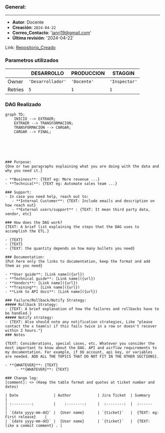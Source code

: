 
### General:
---
- **Autor**: Docente
- **Creación**: `2024-04-22`
- **Correo_Contacto**: 'ianrj19@gmail.com'
- **Última revisión**: '2024-04-22`


Link: [Repositorio_Creado](https://github.com/IanRJ19/PEDE3_Airflow.git)



### Parametros utilizados

|                |DESARROLLO                          |PRODUCCION                         |STAGGIN                         |
|----------------|-------------------------------|-----------------------------|-----------------------------|
|Owner |`'Desarrollador'`            |`'Docente'`         |`'Inspector'`            |
|Retries          |`5`            |`1`             |`1`            |



### DAG Realizado


```mermaid
graph TD;
    INICIO --> EXTRAER;
    EXTRAER --> TRANSFORMACION;
    TRANSFORMACION --> CARGAR;
    CARGAR --> FINAL;






### Purpose:
{One or two paragraphs explaining what you are doing with the data and why you need it.}
 
- **Business**: {TEXT eg: More revenue ...}
- **Technical**: {TEXT eg: Automate sales team ...}
 
### Support:
- In case you need help, reach out to:
   - **Internal Customer**: {TEXT: Include emails and description on how reach out}
   - **External users/support** : {TEXT: It mean third party data, vendor, etc}
 
### How does the DAG work?
{TEXT: A brief list explaining the steps that the DAG uses to accomplish the ETL.}
 
- {TEXT}
- {TEXT}
- {TEXT: the quantity depends on how many bullets you need}
 
### Documentation:
{Put here only the links to documentation, keep the format and add them as you need}
 
- **User guide**: [Link name]({url})
- **Technical guide**: [Link name]({url})
- **Vendors**: [Link name]({url})
- **Training**: [Link name]({url})
- **Link to API docs**: [Link name]({url})

### Failure/Rollback/Notify Strategy:
##### Rollback Strategy:
- {TEXT: A brief explanation of how the failures and rollbacks have to be handled.}
##### Notify strategy:
- {TEXT: Also should note any notification strategies, Like "please contact the x team(s) if this fails twice in a row or doesn't recover within 2 hours."}
### Notes
 
{TEXT: Considerations, special cases, etc. Whatever you consider the most important to know about the DAG. API and airflow requirements to my documentation. For example, if OU account, api key, or variables are needed. ADD ALL THE TOPICS THAT DO NOT FIT IN THE OTHER SECTIONS}.
 
- **{WHATEVER}**: {TEXT}
     - **{WHATEVER}**: {TEXT}
 
### Change log:
[comment]: <> (Keep the table format and quotes at ticket number and dates)
 
| Date                | Author            | Jira Ticket  | Summary              |
| :---------:         |    :--------:     |  :--------:  |  :------             |
| `{date yyyy-mm-dd}` |  {User name}      | `{ticket}`   |  {TEXT: eg: First release}    |
| `{date yyyy-mm-dd}` |  {User name}      | `{ticket}`   |  {TEXT: like a commit comment} . |